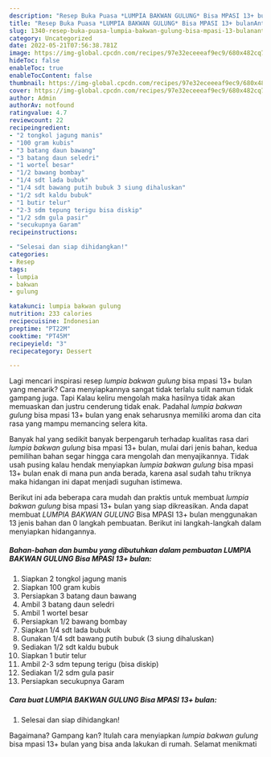 ```yaml
---
description: "Resep Buka Puasa *LUMPIA BAKWAN GULUNG* Bisa MPASI 13+ bulanAnti Ribet"
title: "Resep Buka Puasa *LUMPIA BAKWAN GULUNG* Bisa MPASI 13+ bulanAnti Ribet"
slug: 1340-resep-buka-puasa-lumpia-bakwan-gulung-bisa-mpasi-13-bulananti-ribet
category: Uncategorized
date: 2022-05-21T07:56:38.781Z
image: https://img-global.cpcdn.com/recipes/97e32eceeeaf9ec9/680x482cq70/lumpia-bakwan-gulung-bisa-mpasi-13-bulan-foto-resep-utama.jpg
hideToc: false
enableToc: true
enableTocContent: false
thumbnail: https://img-global.cpcdn.com/recipes/97e32eceeeaf9ec9/680x482cq70/lumpia-bakwan-gulung-bisa-mpasi-13-bulan-foto-resep-utama.jpg
cover: https://img-global.cpcdn.com/recipes/97e32eceeeaf9ec9/680x482cq70/lumpia-bakwan-gulung-bisa-mpasi-13-bulan-foto-resep-utama.jpg
author: Admin
authorAv: notfound
ratingvalue: 4.7
reviewcount: 22
recipeingredient:
- "2 tongkol jagung manis"
- "100 gram kubis"
- "3 batang daun bawang"
- "3 batang daun seledri"
- "1 wortel besar"
- "1/2 bawang bombay"
- "1/4 sdt lada bubuk"
- "1/4 sdt bawang putih bubuk 3 siung dihaluskan"
- "1/2 sdt kaldu bubuk"
- "1 butir telur"
- "2-3 sdm tepung terigu bisa diskip"
- "1/2 sdm gula pasir"
- "secukupnya Garam"
recipeinstructions:

- "Selesai dan siap dihidangkan!"
categories:
- Resep
tags:
- lumpia
- bakwan
- gulung

katakunci: lumpia bakwan gulung 
nutrition: 233 calories
recipecuisine: Indonesian
preptime: "PT22M"
cooktime: "PT45M"
recipeyield: "3"
recipecategory: Dessert

---
```



Lagi mencari inspirasi resep *lumpia bakwan gulung* bisa mpasi 13+ bulan yang menarik? Cara menyiapkannya sangat tidak terlalu sulit namun tidak gampang juga. Tapi Kalau keliru mengolah maka hasilnya tidak akan memuaskan dan justru cenderung tidak enak. Padahal *lumpia bakwan gulung* bisa mpasi 13+ bulan yang enak seharusnya memiliki aroma dan cita rasa yang mampu memancing selera kita.




Banyak hal yang sedikit banyak berpengaruh terhadap kualitas rasa dari *lumpia bakwan gulung* bisa mpasi 13+ bulan, mulai dari jenis bahan, kedua pemilihan bahan segar hingga cara mengolah dan menyajikannya. Tidak usah pusing kalau hendak menyiapkan *lumpia bakwan gulung* bisa mpasi 13+ bulan enak di mana pun anda berada, karena asal sudah tahu triknya maka hidangan ini dapat menjadi suguhan istimewa.


Berikut ini ada beberapa cara mudah dan praktis untuk membuat *lumpia bakwan gulung* bisa mpasi 13+ bulan yang siap dikreasikan. Anda dapat membuat *LUMPIA BAKWAN GULUNG* Bisa MPASI 13+ bulan menggunakan 13 jenis bahan dan 0 langkah pembuatan. Berikut ini langkah-langkah dalam menyiapkan hidangannya.

<!--inarticleads1-->

##### Bahan-bahan dan bumbu yang dibutuhkan dalam pembuatan *LUMPIA BAKWAN GULUNG* Bisa MPASI 13+ bulan:

1. Siapkan 2 tongkol jagung manis
1. Siapkan 100 gram kubis
1. Persiapkan 3 batang daun bawang
1. Ambil 3 batang daun seledri
1. Ambil 1 wortel besar
1. Persiapkan 1/2 bawang bombay
1. Siapkan 1/4 sdt lada bubuk
1. Gunakan 1/4 sdt bawang putih bubuk (3 siung dihaluskan)
1. Sediakan 1/2 sdt kaldu bubuk
1. Siapkan 1 butir telur
1. Ambil 2-3 sdm tepung terigu (bisa diskip)
1. Sediakan 1/2 sdm gula pasir
1. Persiapkan secukupnya Garam




<!--inarticleads2-->

##### Cara buat *LUMPIA BAKWAN GULUNG* Bisa MPASI 13+ bulan:


1. Selesai dan siap dihidangkan!



Bagaimana? Gampang kan? Itulah cara menyiapkan *lumpia bakwan gulung* bisa mpasi 13+ bulan yang bisa anda lakukan di rumah. Selamat menikmati
